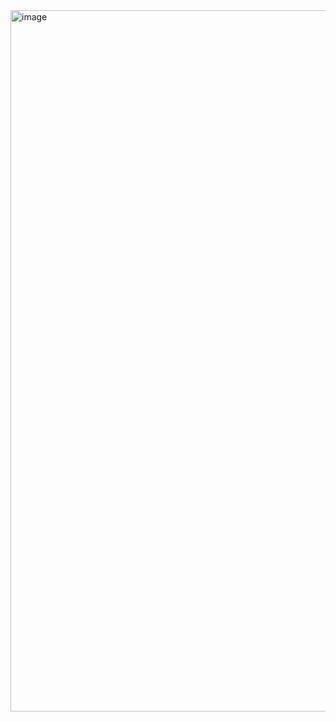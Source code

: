 <img width="1122" alt="image" src="https://github.com/RevadiSundaram/ICodeThis-Projects/assets/47391816/d00a36c2-0f4a-4dd7-80f0-5a5d7e321fea">
